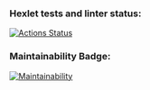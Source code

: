 ### Hexlet tests and linter status:
[![Actions Status](https://github.com/by-sitnikov/python-project-49/workflows/hexlet-check/badge.svg)](https://github.com/by-sitnikov/python-project-49/actions)

### Maintainability Badge:
[![Maintainability](https://api.codeclimate.com/v1/badges/3d08c8889e90d8129a75/maintainability)](https://codeclimate.com/github/by-sitnikov/python-project-49/maintainability)